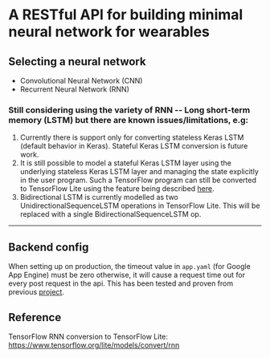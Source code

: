 # A RESTful API for building minimal neural network for wearables

## Selecting a neural network
- Convolutional Neural Network (CNN)
- Recurrent Neural Network (RNN)


### Still considering using the variety of RNN -- Long short-term memory (LSTM) but there are known issues/limitations, e.g:

1. Currently there is support only for converting stateless Keras LSTM (default behavior in Keras). Stateful Keras LSTM conversion is future work.
2. It is still possible to model a stateful Keras LSTM layer using the underlying stateless Keras LSTM layer and managing the state explicitly in the user program. Such a TensorFlow program can still be converted to TensorFlow Lite using the feature being described [here](https://www.tensorflow.org/lite/models/convert/rnn).
3. Bidirectional LSTM is currently modelled as two UnidirectionalSequenceLSTM operations in TensorFlow Lite. This will be replaced with a single BidirectionalSequenceLSTM op.

------------------

## Backend config

When setting up on production, the timeout value in `app.yaml` (for Google App Engine) must be zero otherwise, it will cause a request time out for every post request in the api. This has been tested and proven from previous [project](https://github.com/xtnctx/bfrbsys/tree/main/website).

## Reference
TensorFlow RNN conversion to TensorFlow Lite: https://www.tensorflow.org/lite/models/convert/rnn
